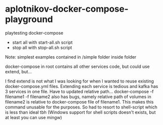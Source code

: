# aplotnikov-docker-compose-playground
playtesting docker-compose

* start all with start-all.sh script
* stop all with stop-all.sh script


Note: simplest examples contained in /simple folder inside folder


docker-compose in root contains all other services code, but could use extend, but... 

I find extend is not what I was looking for when I wanted to reuse existing docker-compose.yml files. Extending each service is tedious and kafka has 3 services in one file. Have to updated relative path...
docker-compose -f filename1 -f filename2 also has bugs, namely relative path of volumes in filename2 is relative to docker-compose file of filename1. This makes this command unusable for the purposes.
So had to resort to shell-script which is less than ideal tbh (Windows support for shell scripts doesn't exists, but at least you can use mingw)
